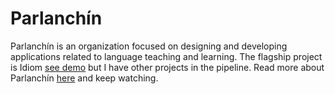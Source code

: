 # Parlanchín
Parlanchín is an organization focused on designing and developing applications related to language teaching and learning. 
The flagship project is Idiom [see demo](https://demo.idiomlanguages.com) but I have other projects in the pipeline.
Read more about Parlanchín [here](https://parlanchin.com) and keep watching.
